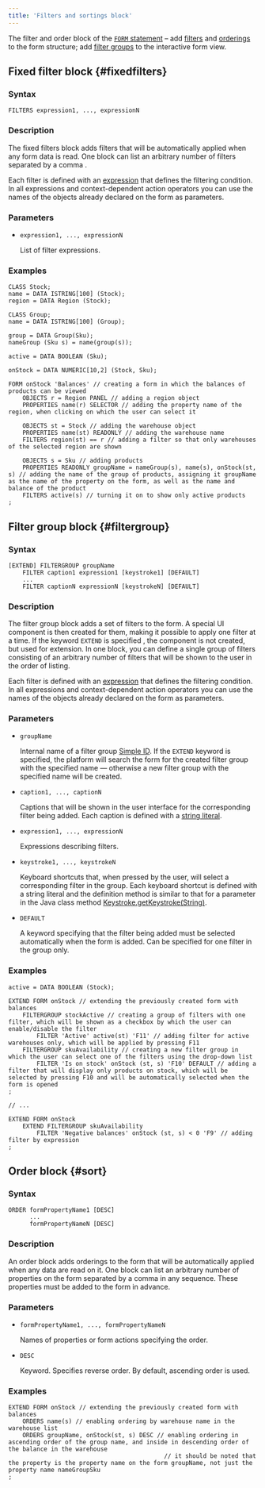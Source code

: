 ```yaml
---
title: 'Filters and sortings block'
---
```


The filter and order block of the [`FORM` statement](FORM_instruction.md) – add [filters](Form_structure.md#filters) and [orderings](Form_structure.md#sort) to the form structure; add [filter groups](Interactive_view.md#filtergroup) to the interactive form view.

## Fixed filter block {#fixedfilters}

### Syntax

    FILTERS expression1, ..., expressionN

### Description

The fixed filters block adds filters that will be automatically applied when any form data is read. One block can list an arbitrary number of filters separated by a comma .

Each filter is defined with an  [expression](Expression.md) that defines the filtering condition. In all expressions and context-dependent action operators you can use the names of the objects already declared on the form as parameters.

### Parameters

- `expression1, ..., expressionN`

    List of filter expressions.

### Examples

```lsf
CLASS Stock;
name = DATA ISTRING[100] (Stock);
region = DATA Region (Stock);

CLASS Group;
name = DATA ISTRING[100] (Group);

group = DATA Group(Sku);
nameGroup (Sku s) = name(group(s));

active = DATA BOOLEAN (Sku);

onStock = DATA NUMERIC[10,2] (Stock, Sku);

FORM onStock 'Balances' // creating a form in which the balances of products can be viewed
    OBJECTS r = Region PANEL // adding a region object
    PROPERTIES name(r) SELECTOR // adding the property name of the region, when clicking on which the user can select it

    OBJECTS st = Stock // adding the warehouse object
    PROPERTIES name(st) READONLY // adding the warehouse name
    FILTERS region(st) == r // adding a filter so that only warehouses of the selected region are shown

    OBJECTS s = Sku // adding products
    PROPERTIES READONLY groupName = nameGroup(s), name(s), onStock(st, s) // adding the name of the group of products, assigning it groupName as the name of the property on the form, as well as the name and balance of the product
    FILTERS active(s) // turning it on to show only active products
;
```

## Filter group block {#filtergroup}

### Syntax

    [EXTEND] FILTERGROUP groupName
        FILTER caption1 expression1 [keystroke1] [DEFAULT]
        ...
        FILTER captionN expressionN [keystrokeN] [DEFAULT]

### Description

The filter group block adds a set of filters to the form. A special UI component is then created for them, making it possible to apply one filter at a time. If the keyword `EXTEND` is specified , the component is not created, but used for extension. In one block, you can define a single group of filters consisting of an arbitrary number of filters that will be shown to the user in the order of listing. 

Each filter is defined with an [expression](Expression.md) that defines the filtering condition. In all expressions and context-dependent action operators you can use the names of the objects already declared on the form as parameters.

### Parameters

- `groupName`

    Internal name of a filter group [Simple ID](IDs.md#id-broken). If the `EXTEND` keyword is specified, the platform will search the form for the created filter group with the specified name — otherwise a new filter group with the specified name will be created.

- `caption1, ..., captionN`

    Captions that will be shown in the user interface for the corresponding filter being added. Each caption is defined with a [string literal](IDs.md#strliteral-broken).

- `expression1, ..., expressionN`

    Expressions describing filters.

- `keystroke1, ..., keystrokeN`

    Keyboard shortcuts that, when pressed by the user, will select a corresponding filter in the group. Each keyboard shortcut is defined with a string literal and the definition method is similar to that for a parameter in the Java class method [Keystroke.getKeystroke(String)](http://docs.oracle.com/javase/7/docs/api/javax/swing/KeyStroke.html#getKeyStroke(java.lang.String)).

- `DEFAULT`

    A keyword specifying that the filter being added must be selected automatically when the form is added. Can be specified for one filter in the group only.


### Examples

```lsf
active = DATA BOOLEAN (Stock);

EXTEND FORM onStock // extending the previously created form with balances
    FILTERGROUP stockActive // creating a group of filters with one filter, which will be shown as a checkbox by which the user can enable/disable the filter
        FILTER 'Active' active(st) 'F11' // adding filter for active warehouses only, which will be applied by pressing F11
    FILTERGROUP skuAvailability // creating a new filter group in which the user can select one of the filters using the drop-down list
        FILTER 'Is on stock' onStock (st, s) 'F10' DEFAULT // adding a filter that will display only products on stock, which will be selected by pressing F10 and will be automatically selected when the form is opened
;

// ...

EXTEND FORM onStock
    EXTEND FILTERGROUP skuAvailability
        FILTER 'Negative balances' onStock (st, s) < 0 'F9' // adding filter by expression
;
```


## Order block {#sort}

### Syntax

    ORDER formPropertyName1 [DESC] 
          ...
          formPropertyNameN [DESC]

### Description

An order block adds orderings to the form that will be automatically applied when any data are read on it. One block can list an arbitrary number of properties on the form separated by a comma in any sequence. These properties must be added to the form in advance.

### Parameters

- `formPropertyName1, ..., formPropertyNameN`

    Names of properties or form actions specifying the order.

- `DESC`

    Keyword. Specifies reverse order. By default, ascending order is used.

### Examples

```lsf
EXTEND FORM onStock // extending the previously created form with balances
    ORDERS name(s) // enabling ordering by warehouse name in the warehouse list
    ORDERS groupName, onStock(st, s) DESC // enabling ordering in ascending order of the group name, and inside in descending order of the balance in the warehouse
                                            // it should be noted that the property is the property name on the form groupName, not just the property name nameGroupSku
;
```
